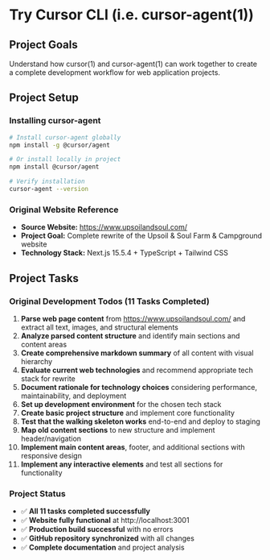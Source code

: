 # Try Cursor CLI (i.e. cursor-agent(1))

## Project Goals
Understand how cursor(1) and cursor-agent(1) can work together to create a complete development workflow for web application projects.

## Project Setup

### Installing cursor-agent
```bash
# Install cursor-agent globally
npm install -g @cursor/agent

# Or install locally in project
npm install @cursor/agent

# Verify installation
cursor-agent --version
```

### Original Website Reference
- **Source Website:** https://www.upsoilandsoul.com/
- **Project Goal:** Complete rewrite of the Upsoil & Soul Farm & Campground website
- **Technology Stack:** Next.js 15.5.4 + TypeScript + Tailwind CSS

## Project Tasks

### Original Development Todos (11 Tasks Completed)

1. **Parse web page content** from https://www.upsoilandsoul.com/ and extract all text, images, and structural elements
2. **Analyze parsed content structure** and identify main sections and content areas  
3. **Create comprehensive markdown summary** of all content with visual hierarchy
4. **Evaluate current web technologies** and recommend appropriate tech stack for rewrite
5. **Document rationale for technology choices** considering performance, maintainability, and deployment
6. **Set up development environment** for the chosen tech stack
7. **Create basic project structure** and implement core functionality
8. **Test that the walking skeleton works** end-to-end and deploy to staging
9. **Map old content sections** to new structure and implement header/navigation
10. **Implement main content areas**, footer, and additional sections with responsive design
11. **Implement any interactive elements** and test all sections for functionality

### Project Status
- ✅ **All 11 tasks completed successfully**
- ✅ **Website fully functional** at http://localhost:3001
- ✅ **Production build successful** with no errors
- ✅ **GitHub repository synchronized** with all changes
- ✅ **Complete documentation** and project analysis

